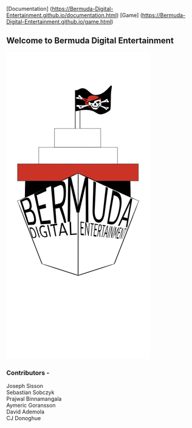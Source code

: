 [Documentation] (https://Bermuda-Digital-Entertainment.github.io/documentation.html)
[Game] (https://Bermuda-Digital-Entertainment.github.io/game.html)

## Welcome to Bermuda Digital Entertainment

![Image](https://raw.githubusercontent.com/Bermuda-Digital-Entertainment/Bermuda-Digital-Entertainment.github.io/main/sketch1637236412549.png)

### Contributors -
Joseph Sisson  
Sebastian Sobczyk  
Prajwal Binnamangala  
Aymeric Goransson  
David Ademola  
CJ Donoghue
